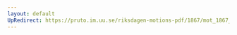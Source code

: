 ```yaml
---
layout: default
UpRedirect: https://pruto.im.uu.se/riksdagen-motions-pdf/1867/mot_1867__ak__124.pdf
---
```

